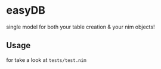# easyDB
single model for both your table creation & your nim objects!

## Usage
for take a look at `tests/test.nim`